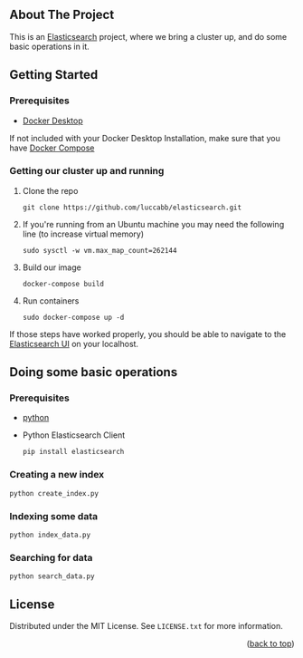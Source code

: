 <!-- ABOUT THE PROJECT -->
## About The Project

This is an [Elasticsearch](https://www.elastic.co/products/elasticsearch) project, where we bring a cluster up, and do some basic operations in it.

<!-- GETTING STARTED -->
## Getting Started

### Prerequisites

* [Docker Desktop](https://www.docker.com/products/docker-desktop)

If not included with your Docker Desktop Installation, make sure that you have [Docker Compose](https://docs.docker.com/compose/install/)

### Getting our cluster up and running

1. Clone the repo
   ```
   git clone https://github.com/luccabb/elasticsearch.git
   ```
2. If you're running from an Ubuntu machine you may need the following line (to increase virtual memory)
   ```
   sudo sysctl -w vm.max_map_count=262144
   ```
3. Build our image
   ``` 
   docker-compose build
   ```
4. Run containers
   ```
   sudo docker-compose up -d
   ```

If those steps have worked properly, you should be able to navigate to the [Elasticsearch UI](http://localhost:9200) on your localhost.
## Doing some basic operations

### Prerequisites

* [python](https://www.python.org/downloads/)

* Python Elasticsearch Client
  ```
  pip install elasticsearch
  ```

### Creating a new index

```
python create_index.py
```

### Indexing some data

```
python index_data.py
```

### Searching for data

```
python search_data.py
```

<!-- LICENSE -->
## License

Distributed under the MIT License. See `LICENSE.txt` for more information.

<p align="right">(<a href="#top">back to top</a>)</p>
